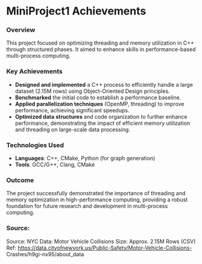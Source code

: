 # MiniProject1 Achievements

### Overview
This project focused on optimizing threading and memory utilization in C++ through structured phases. It aimed to enhance skills in performance-based multi-process computing.

### Key Achievements
- **Designed and implemented** a C++ process to efficiently handle a large dataset (2.15M rows) using Object-Oriented Design principles.
- **Benchmarked** the initial code to establish a performance baseline.
- **Applied parallelization techniques** (OpenMP, threading) to improve performance, achieving significant speedups.
- **Optimized data structures** and code organization to further enhance performance, demonstrating the impact of efficient memory utilization and threading on large-scale data processing.

### Technologies Used
- **Languages**: C++, CMake, Python (for graph generation)
- **Tools**: GCC/G++, Clang, CMake

### Outcome
The project successfully demonstrated the importance of threading and memory optimization in high-performance computing, providing a robust foundation for future research and development in multi-process computing.

### Source:
Source: NYC Data: Motor Vehicle Collisions
Size: Approx. 2.15M Rows (CSV)
Ref: https://data.cityofnewyork.us/Public-Safety/Motor-Vehicle-Collisions-
Crashes/h9gi-nx95/about_data
